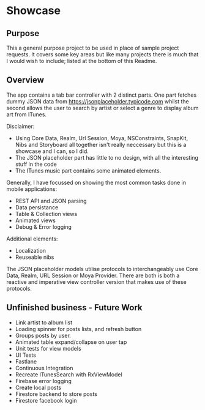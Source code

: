 # Showcase #

## Purpose
This a general purpose project to be used in place of sample project requests. It covers some key areas but like many projects there is much that I would wish to include; listed at the bottom of this Readme.

## Overview
The app contains a tab bar controller with 2 distinct parts. One part fetches dummy JSON data from 
https://jsonplaceholder.typicode.com whilst the second allows the user to search by artist or select a genre to display album art from ITunes.

Disclaimer: 
 - Using Core Data, Realm, Url Session, Moya, NSConstraints, SnapKit, Nibs and Storyboard all together isn't really neccessary but this is a showcase and I can, so I did.
 - The JSON placeholder part has little to no design, with all the interesting stuff in the code
 - The ITunes music part contains some animated elements.

Generally, I have focussed on showing the most common tasks done in mobile applications:
  - REST API and JSON parsing
  - Data persistance 
  - Table & Collection views
  - Animated views
  - Debug & Error logging
  
Additional elements:
  - Localization
  - Reuseable nibs

The JSON placeholder models utilise protocols to interchangeably use Core Data, Realm, URL Session or Moya Provider.
There are both is both a reactive and imperative view controller version that makes use of these protocols.

## Unfinished business - Future Work
- Link artist to album list
- Loading spinner for posts lists, and refresh button
- Groups posts by user. 
- Animated table expand/collapse on user tap
- Unit tests for view models
- UI Tests
- Fastlane
- Continuous Integration
- Recreate ITunesSearch with RxViewModel
- Firebase error logging
- Create local posts
- Firestore backend to store posts
- Firestore facebook login

